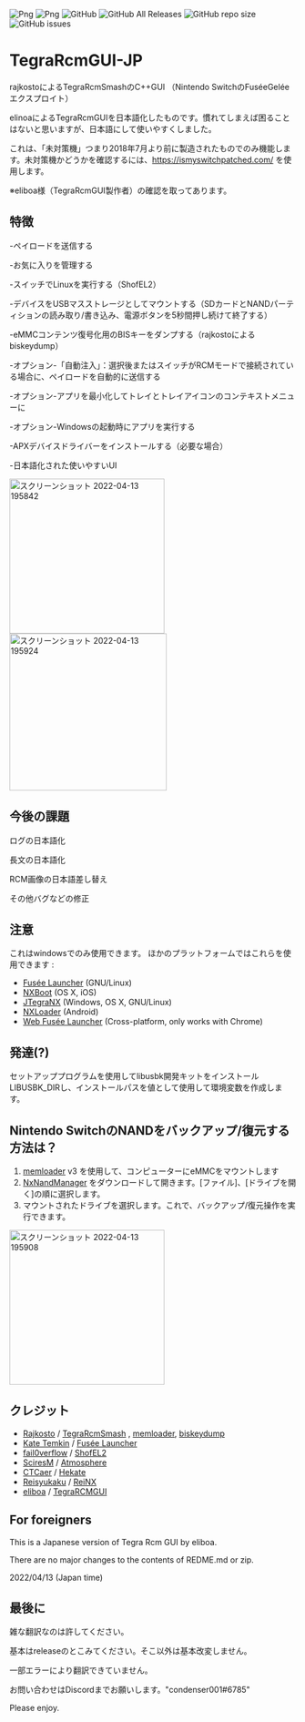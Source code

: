 ![Png](https://img.shields.io/badge/platform-windows-lightgrey)
![Png](https://img.shields.io/badge/latest%20stable%20release-2.6-yellow)
![GitHub](https://img.shields.io/github/license/eliboa/TegraRcmGUI)
![GitHub All Releases](https://img.shields.io/github/downloads/eliboa/TegraRcmGUI/total)
![GitHub repo size](https://img.shields.io/github/repo-size/eliboa/TegraRcmGUI)
![GitHub issues](https://img.shields.io/github/issues/eliboa/TegraRcmGUI)

# TegraRcmGUI-JP
rajkostoによるTegraRcmSmashのC++GUI （Nintendo SwitchのFuséeGeléeエクスプロイト）

elinoaによるTegraRcmGUIを日本語化したものです。慣れてしまえば困ることはないと思いますが、日本語にして使いやすくしました。

これは、「未対策機」つまり2018年7月より前に製造されたものでのみ機能します。未対策機かどうかを確認するには、https://ismyswitchpatched.com/ を使用します。

※eliboa様（TegraRcmGUI製作者）の確認を取ってあります。
## 特徴
-ペイロードを送信する

-お気に入りを管理する

-スイッチでLinuxを実行する（ShofEL2）

-デバイスをUSBマスストレージとしてマウントする（SDカードとNANDパーティションの読み取り/書き込み、電源ボタンを5秒間押し続けて終了する）

-eMMCコンテンツ復号化用のBISキーをダンプする（rajkostoによるbiskeydump）

-オプション-「自動注入」：選択後またはスイッチがRCMモードで接続されている場合に、ペイロードを自動的に送信する

-オプション-アプリを最小化してトレイとトレイアイコンのコンテキストメニューに

-オプション-Windowsの起動時にアプリを実行する

-APXデバイスドライバーをインストールする（必要な場合）

-日本語化された使いやすいUI

<img width="272" alt="スクリーンショット 2022-04-13 195842" src="https://user-images.githubusercontent.com/103568351/163166460-71944b81-2ecb-486f-8a24-9f304b39b075.png"><img width="276" alt="スクリーンショット 2022-04-13 195924" src="https://user-images.githubusercontent.com/103568351/163166377-5d813ecb-b58e-4e4f-b910-4b0550475d38.png">

## 今後の課題
ログの日本語化

長文の日本語化

RCM画像の日本語差し替え

その他バグなどの修正

## 注意
これはwindowsでのみ使用できます。 
ほかのプラットフォームではこれらを使用できます :
- [Fusée Launcher](https://github.com/Cease-and-DeSwitch/fusee-launcher) (GNU/Linux)
- [NXBoot](https://mologie.github.io/nxboot/) (OS X, iOS)
- [JTegraNX](https://github.com/dylwedma11748/JTegraNX) (Windows, OS X, GNU/Linux)
- [NXLoader](https://github.com/DavidBuchanan314/NXLoader) (Android)
- [Web Fusée Launcher](https://fusee-gelee.firebaseapp.com/) (Cross-platform, only works with Chrome)


## 発達(?)
セットアッププログラムを使用してlibusbk開発キットをインストールLIBUSBK_DIRし、インストールパスを値として使用して環境変数を作成します。

## Nintendo SwitchのNANDをバックアップ/復元する方法は？

 1) [memloader](https://github.com/rajkosto/memloader) v3 を使用して、コンピューターにeMMCをマウントします
 2) [NxNandManager](https://github.com/eliboa/NxNandManager) をダウンロードして開きます。[ファイル]、[ドライブを開く]の順に選択します。
 3) マウントされたドライブを選択します。これで、バックアップ/復元操作を実行できます。  

<img width="272" alt="スクリーンショット 2022-04-13 195908" src="https://user-images.githubusercontent.com/103568351/163166631-83ef1bd3-fe91-47ab-8450-4f80f2b23718.png">

## クレジット
- [Rajkosto](https://github.com/rajkosto) / [TegraRcmSmash](https://github.com/rajkosto/TegraRcmSmash) , [memloader](https://github.com/rajkosto/memloader), [biskeydump](https://github.com/rajkosto/biskeydump)
- [Kate Temkin](https://github.com/ktemkin) / [Fusée Launcher](https://github.com/Cease-and-DeSwitch/fusee-launcher)
- [fail0verflow](https://github.com/fail0verflow) / [ShofEL2](https://github.com/fail0verflow/shofel2)
- [SciresM](https://github.com/SciresM) / [Atmosphere](https://github.com/Atmosphere-NX/Atmosphere)
- [CTCaer](https://github.com/CTCaer/hekate)  / [Hekate](https://github.com/CTCaer/hekate)
- [Reisyukaku](https://github.com/Reisyukaku/) / [ReiNX](https://github.com/Reisyukaku/ReiNX)
- [eliboa](https://github.com/eliboa) / [TegraRCMGUI](https://github.com/eliboa/TegraRcmGUI)

## For foreigners
This is a Japanese version of Tegra Rcm GUI by eliboa.

There are no major changes to the contents of REDME.md or zip.

2022/04/13 (Japan time)

## 最後に
雑な翻訳なのは許してください。

基本はreleaseのとこみてください。そこ以外は基本改変しません。

一部エラーにより翻訳できていません。

お問い合わせはDiscordまでお願いします。"condenser001#6785"

Please enjoy.
